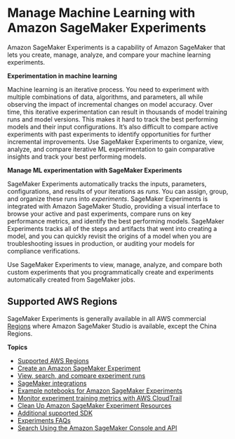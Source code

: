 # Manage Machine Learning with Amazon SageMaker Experiments<a name="experiments"></a>

Amazon SageMaker Experiments is a capability of Amazon SageMaker that lets you create, manage, analyze, and compare your machine learning experiments\. 

**Experimentation in machine learning**

Machine learning is an iterative process\. You need to experiment with multiple combinations of data, algorithms, and parameters, all while observing the impact of incremental changes on model accuracy\. Over time, this iterative experimentation can result in thousands of model training runs and model versions\. This makes it hard to track the best performing models and their input configurations\. It’s also difficult to compare active experiments with past experiments to identify opportunities for further incremental improvements\. Use SageMaker Experiments to organize, view, analyze, and compare iterative ML experimentation to gain comparative insights and track your best performing models\.

**Manage ML experimentation with SageMaker Experiments**

SageMaker Experiments automatically tracks the inputs, parameters, configurations, and results of your iterations as *runs*\. You can assign, group, and organize these runs into *experiments*\. SageMaker Experiments is integrated with Amazon SageMaker Studio, providing a visual interface to browse your active and past experiments, compare runs on key performance metrics, and identify the best performing models\. SageMaker Experiments tracks all of the steps and artifacts that went into creating a model, and you can quickly revisit the origins of a model when you are troubleshooting issues in production, or auditing your models for compliance verifications\.

Use SageMaker Experiments to view, manage, analyze, and compare both custom experiments that you programmatically create and experiments automatically created from SageMaker jobs\. 

## Supported AWS Regions<a name="experiments-regions"></a>

SageMaker Experiments is generally available in all AWS commercial [Regions](https://docs.aws.amazon.com/sagemaker/latest/dg/regions-quotas.html) where Amazon SageMaker Studio is available, except the China Regions\.

**Topics**
+ [Supported AWS Regions](#experiments-regions)
+ [Create an Amazon SageMaker Experiment](experiments-create.md)
+ [View, search, and compare experiment runs](experiments-view-compare.md)
+ [SageMaker integrations](experiments-sm-integrations.md)
+ [Example notebooks for Amazon SageMaker Experiments](experiments-tutorials.md)
+ [Monitor experiment training metrics with AWS CloudTrail](experiments-monitoring.md)
+ [Clean Up Amazon SageMaker Experiment Resources](experiments-cleanup.md)
+ [Additional supported SDK](experiments-additional-sdk.md)
+ [Experiments FAQs](experiment-faq.md)
+ [Search Using the Amazon SageMaker Console and API](search.md)